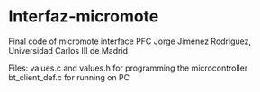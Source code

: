 # Interfaz-micromote

Final code of micromote interface
PFC Jorge Jiménez Rodríguez, Universidad Carlos III de Madrid

Files:
values.c and values.h for programming the microcontroller
bt_client_def.c for running on PC
